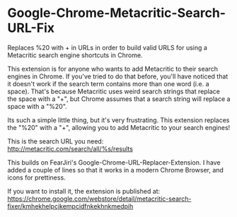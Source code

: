 Google-Chrome-Metacritic-Search-URL-Fix
=======================================

Replaces %20 with + in URLs in order to build valid URLS for using a Metacritic search engine shortcuts in Chrome.

This extension is for anyone who wants to add Metacritic to their search engines in Chrome. If you've tried to do that before, you'll have noticed that it doesn't work if the search term contains more than one word (i.e. a space). That's because Metacritic uses weird search strings that replace the space with a "+", but Chrome assumes that a search string will replace a space with a "%20".

Its such a simple little thing, but it's very frustrating. This extension replaces the "%20" with a "+", allowing you to add Metacritic to your search engines!

This is the search URL you need: http://metacritic.com/search/all/%s/results

This builds on FearJiri's Google-Chrome-URL-Replacer-Extension. I have added a couple of lines so that it works in a modern Chrome Browser, and icons for prettiness.

If you want to install it, the extension is published at: https://chrome.google.com/webstore/detail/metacritic-search-fixer/kmhekhelpcjkempcidfnkekhnkmedpih
